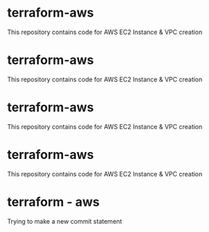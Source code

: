 # terraform-aws
This repository contains code for AWS EC2 Instance &amp; VPC creation

# terraform-aws
This repository contains code for AWS EC2 Instance &amp; VPC creation

# terraform-aws
This repository contains code for AWS EC2 Instance &amp; VPC creation

# terraform-aws
This repository contains code for AWS EC2 Instance &amp; VPC creation

# terraform - aws

Trying to make a new commit statement
